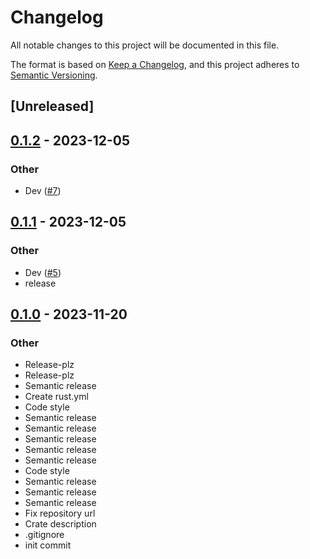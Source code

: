 # Changelog
All notable changes to this project will be documented in this file.

The format is based on [Keep a Changelog](https://keepachangelog.com/en/1.0.0/),
and this project adheres to [Semantic Versioning](https://semver.org/spec/v2.0.0.html).

## [Unreleased]

## [0.1.2](https://github.com/averichev/yew-datepicker/compare/v0.1.1...v0.1.2) - 2023-12-05

### Other
- Dev ([#7](https://github.com/averichev/yew-datepicker/pull/7))

## [0.1.1](https://github.com/averichev/yew-datepicker/compare/v0.1.0...v0.1.1) - 2023-12-05

### Other
- Dev ([#5](https://github.com/averichev/yew-datepicker/pull/5))
- release

## [0.1.0](https://github.com/averichev/yew-datepicker/releases/tag/v0.1.0) - 2023-11-20

### Other
- Release-plz
- Release-plz
- Semantic release
- Create rust.yml
- Code style
- Semantic release
- Semantic release
- Semantic release
- Semantic release
- Semantic release
- Code style
- Semantic release
- Semantic release
- Semantic release
- Fix repository url
- Crate description
- .gitignore
- init commit
